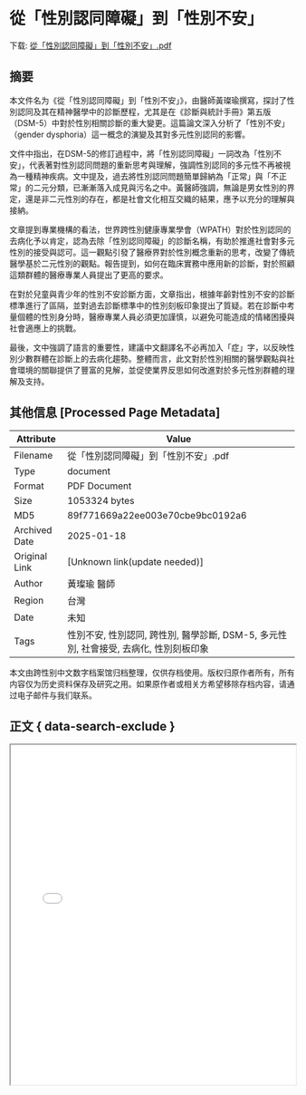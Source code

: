 # 從「性別認同障礙」到「性別不安」

<!-- tcd_download_link -->
下载: <a href="從「性別認同障礙」到「性別不安」.pdf" download>從「性別認同障礙」到「性別不安」.pdf</a>
<!-- tcd_download_link_end -->

## 摘要

<!-- tcd_abstract -->
本文件名为《從「性別認同障礙」到「性別不安」》，由醫師黃璨瑜撰寫，探討了性別認同及其在精神醫學中的診斷歷程，尤其是在《診斷與統計手冊》第五版（DSM-5）中對於性別相關診斷的重大變更。這篇論文深入分析了「性別不安」（gender dysphoria）這一概念的演變及其對多元性別認同的影響。

文件中指出，在DSM-5的修訂過程中，將「性別認同障礙」一詞改為「性別不安」，代表著對性別認同問題的重新思考與理解，強調性別認同的多元性不再被視為一種精神疾病。文中提及，過去將性別認同問題簡單歸納為「正常」與「不正常」的二元分類，已漸漸落入成見與污名之中。黃醫師強調，無論是男女性別的界定，還是非二元性別的存在，都是社會文化相互交織的結果，應予以充分的理解與接納。

文章提到專業機構的看法，世界跨性別健康專業學會（WPATH）對於性別認同的去病化予以肯定，認為去除「性別認同障礙」的診斷名稱，有助於推進社會對多元性別的接受與認可。這一觀點引發了醫療界對於性別概念重新的思考，改變了傳統醫學基於二元性別的觀點。報告提到，如何在臨床實務中應用新的診斷，對於照顧這類群體的醫療專業人員提出了更高的要求。

在對於兒童與青少年的性別不安診斷方面，文章指出，根據年齡對性別不安的診斷標準進行了區隔，並對過去診斷標準中的性別刻板印象提出了質疑。若在診斷中考量個體的性別身分時，醫療專業人員必須更加謹慎，以避免可能造成的情緒困擾與社會適應上的挑戰。

最後，文中強調了語言的重要性，建議中文翻譯名不必再加入「症」字，以反映性別少數群體在診斷上的去病化趨勢。整體而言，此文對於性別相關的醫學觀點與社會環境的關聯提供了豐富的見解，並促使業界反思如何改進對於多元性別群體的理解及支持。

<!-- tcd_abstract_end -->

## 其他信息 [Processed Page Metadata]

| Attribute       | Value                                  |
|-----------------|----------------------------------------|
| Filename        | 從「性別認同障礙」到「性別不安」.pdf                             |
| Type            | document                                 |
| Format          | PDF Document                               |
| Size            | 1053324 bytes                           |
| MD5             | 89f771669a22ee003e70cbe9bc0192a6                                  |
| Archived Date   | 2025-01-18                             |
| Original Link   | [Unknown link(update needed)]                         |
| Author          | 黃璨瑜 醫師                               |
| Region          | 台灣                               |
| Date            | 未知                                 |
| Tags            | 性別不安, 性別認同, 跨性別, 醫學診斷, DSM-5, 多元性別, 社會接受, 去病化, 性別刻板印象                                 |

本文由跨性别中文数字档案馆归档整理，仅供存档使用。版权归原作者所有，所有内容仅为历史资料保存及研究之用。如果原作者或相关方希望移除存档内容，请通过电子邮件与我们联系。

## 正文 { data-search-exclude }

<!-- tcd_main_text -->
<iframe src="../從「性別認同障礙」到「性別不安」.pdf" width="100%" height="600px">
    <p>无法显示PDF，请下载查看。</p>
</iframe>
<!-- tcd_main_text_end -->

